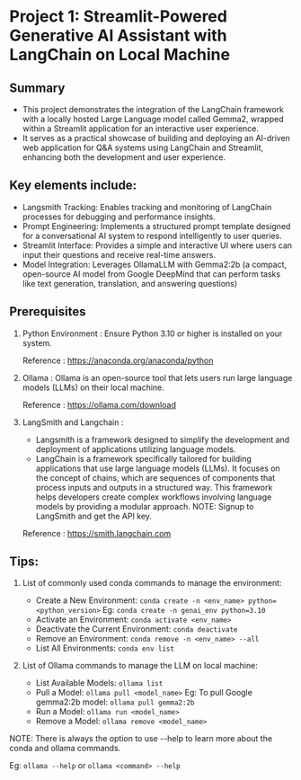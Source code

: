 # Project 1: Streamlit-Powered Generative AI Assistant with LangChain on Local Machine
## Summary
* This project demonstrates the integration of the LangChain framework with a locally hosted Large Language model called Gemma2, wrapped within a Streamlit application for an interactive user experience.
* It serves as a practical showcase of building and deploying an AI-driven web application for Q&A systems using LangChain and Streamlit, enhancing both the development and user experience.
## Key elements include:
* Langsmith Tracking: Enables tracking and monitoring of LangChain processes for debugging and performance insights.
* Prompt Engineering: Implements a structured prompt template designed for a conversational AI system to respond intelligently to user queries.
* Streamlit Interface: Provides a simple and interactive UI where users can input their questions and receive real-time answers.
* Model Integration: Leverages OllamaLLM with Gemma2:2b (a compact, open-source AI model from Google DeepMind that can perform tasks like text generation, translation, and answering questions)
  
## Prerequisites
1. Python Environment : Ensure Python 3.10 or higher is installed on your system.
   
   Reference : https://anaconda.org/anaconda/python
   
2. Ollama : Ollama is an open-source tool that lets users run large language models (LLMs) on their local machine.
   
   Reference : https://ollama.com/download
   
3. LangSmith and Langchain :
      * Langsmith is a framework designed to simplify the development and deployment of applications utilizing language models.
      * LangChain is a framework specifically tailored for building applications that use large language models (LLMs). It focuses on the concept of chains, which are sequences of components that process inputs and outputs in a structured way. This framework helps developers create complex workflows involving language models by providing a modular approach.
   NOTE: Signup to LangSmith and get the API key.
   
   Reference : https://smith.langchain.com

## Tips:
1. List of commonly used conda commands to manage the environment:
      * Create a New Environment: `conda create -n <env_name> python=<python_version>` Eg: `conda create -n genai_env python=3.10`
      * Activate an Environment: `conda activate <env_name>`
      * Deactivate the Current Environment: `conda deactivate`
      * Remove an Environment: `conda remove -n <env_name> --all`
      * List All Environments: `conda env list`
            
2. List of Ollama commands to manage the LLM on local machine:
      * List Available Models: `ollama list`
      * Pull a Model: `ollama pull <model_name>` Eg: To pull Google gemma2:2b model:  `ollama pull gemma2:2b`
      * Run a Model: `ollama run <model_name>`
      * Remove a Model: `ollama remove <model_name>`
        
NOTE: There is always the option to use --help to learn more about the conda and ollama commands. 

Eg: `ollama --help` or `ollama <command> --help`



